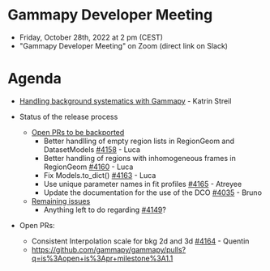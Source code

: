 # Gammapy Developer Meeting

* Friday, October 28th, 2022 at 2 pm (CEST)
* "Gammapy Developer Meeting" on Zoom (direct link on Slack)
# Agenda


* [Handling background systematics with Gammapy](nuisance_parameter_implementation.pdf) - Katrin Streil

* Status of the release process
  * [Open PRs to be backported](https://github.com/gammapy/gammapy/pulls?q=is%3Aopen+is%3Apr+milestone%3A1.0)
    * Better handlling of empty region lists in RegionGeom and DatasetModels [#4158](https://github.com/gammapy/gammapy/pull/4158) - Luca
    * Better handling of regions with inhomogeneous frames in RegionGeom [#4160](https://github.com/gammapy/gammapy/pull/4160) - Luca
    * Fix Models.to_dict() [#4163](https://github.com/gammapy/gammapy/pull/4163) - Luca
    * Use unique parameter names in fit profiles [#4165](https://github.com/gammapy/gammapy/pull/4165) - Atreyee 
    * Update the documentation for the use of the DCO [#4035](https://github.com/gammapy/gammapy/pull/4035) - Bruno
  * [Remaining issues](https://github.com/gammapy/gammapy/issues?q=is%3Aopen+is%3Aissue+milestone%3A1.0)
    * Anything left to do regarding [#4149](https://github.com/gammapy/gammapy/issues/4149)?

* Open PRs:
  * Consistent Interpolation scale for bkg 2d and 3d [#4164](https://github.com/gammapy/gammapy/pull/4164) - Quentin
  * https://github.com/gammapy/gammapy/pulls?q=is%3Aopen+is%3Apr+milestone%3A1.1

  
  


 


